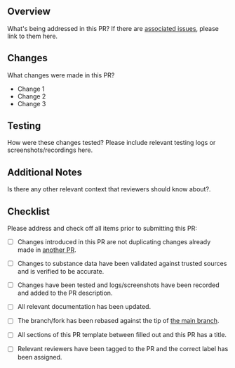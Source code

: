 ## Overview

What's being addressed in this PR? If there are [associated issues](https://github.com/ded-grl/SubstanceSearch/issues), please link to them here.

## Changes

What changes were made in this PR?

* Change 1
* Change 2
* Change 3

## Testing

How were these changes tested? Please include relevant testing logs or screenshots/recordings here.

## Additional Notes

Is there any other relevant context that reviewers should know about?.

## Checklist

Please address and check off all items prior to submitting this PR:

- [ ] Changes introduced in this PR are not duplicating changes already made in [another PR](https://github.com/ded-grl/SubstanceSearch/pulls).
- [ ] Changes to substance data have been validated against trusted sources and is verified to be accurate.
- [ ] Changes have been tested and logs/screenshots have been recorded and added to the PR description.
- [ ] All relevant documentation has been updated.
- [ ] The branch/fork has been rebased against the tip of [the main branch](https://github.com/ded-grl/SubstanceSearch/tree/main).
- [ ] All sections of this PR template between filled out and this PR has a title.
- [ ] Relevant reviewers have been tagged to the PR and the correct label has been assigned.

